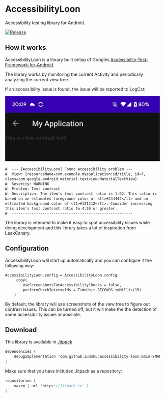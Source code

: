 AccessibilityLoon
========

Accessibility testing library for Android.

[![Release](https://jitpack.io/v/Zudoku/accessibility-loon.svg)](https://jitpack.io/#Zudoku/accessibility-loon)

How it works
--------

AccessibilityLoon is a library built ontop of Googles [Accessibility-Test-Framework-for-Android](https://github.com/google/Accessibility-Test-Framework-for-Android).

The library works by monitoring the current Activity and periodically analyzing the current view tree.

If an accessibility issue is found, the issue will be reported to LogCat:


<img src="docs/image1.jpg" alt="Reference" width="512">

```
W  --- [AccessibilityLoon] Found accessibility problem ---
W  View: [resourceName=com.example.myapplication:id/title, id=7, class=com.google.android.material.textview.MaterialTextView]
W  Severity: WARNING
W  Problem: Text contrast
W  Description: The item's text contrast ratio is 1.92. This ratio is based on an estimated foreground color of <tt>#444444</tt> and an estimated background color of <tt>#121212</tt>. Consider increasing this item's text contrast ratio to 4.50 or greater.
W  -------------------------------------------------------
```

The library is intended to make it easy to spot accessibility issues while doing development and this library takes a lot of inspiration from LeakCanary.


Configuration
--------

AccessibilityLoon will start up automatically and you can configure it the following way:

```
AccessibilityLoon.config = AccessibilityLoon.config
    .copy(
        useScreenshotsForAccessibilityChecks = false,
        performCheckIntervalMs = TimeUnit.SECONDS.toMillis(15)
    )
```

By default, the library will use screenshots of the view tree to figure out contrast issues. This can be turned off, but it will make the the detection of some accessibility issues impossible.

Download
--------

This library is available in [Jitpack](https://jitpack.io/#Zudoku/accessibility-loon).


```kotlin
dependencies {
    debugImplementation 'com.github.Zudoku:accessibility-loon:main-SNAPSHOT'
}
```

Make sure that you have included Jitpack as a repository:

```kotlin
repositories {
    maven { url 'https://jitpack.io' }
}
```

